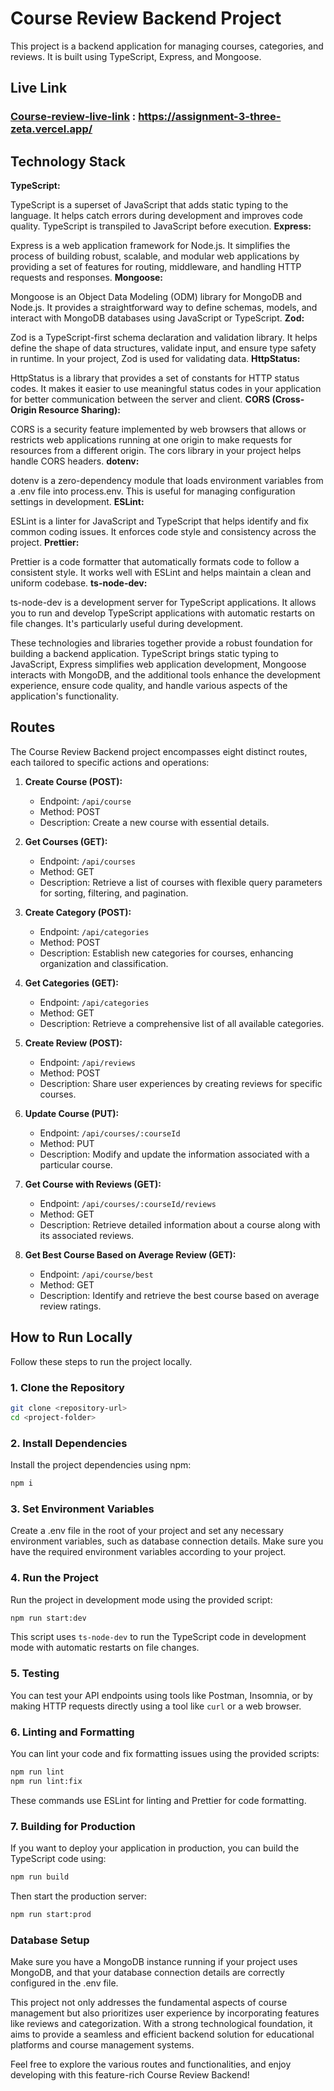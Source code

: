 # Course Review Backend Project

This project is a backend application for managing courses, categories, and reviews. It is built using TypeScript, Express, and Mongoose.

## Live Link

### [Course-review-live-link](https://assignment-3-three-zeta.vercel.app/) : https://assignment-3-three-zeta.vercel.app/

## Technology Stack
**TypeScript:**

TypeScript is a superset of JavaScript that adds static typing to the language. It helps catch errors during development and improves code quality. TypeScript is transpiled to JavaScript before execution.
**Express:**

Express is a web application framework for Node.js. It simplifies the process of building robust, scalable, and modular web applications by providing a set of features for routing, middleware, and handling HTTP requests and responses.
**Mongoose:**

Mongoose is an Object Data Modeling (ODM) library for MongoDB and Node.js. It provides a straightforward way to define schemas, models, and interact with MongoDB databases using JavaScript or TypeScript.
**Zod:**

Zod is a TypeScript-first schema declaration and validation library. It helps define the shape of data structures, validate input, and ensure type safety in runtime. In your project, Zod is used for validating data.
**HttpStatus:**

HttpStatus is a library that provides a set of constants for HTTP status codes. It makes it easier to use meaningful status codes in your application for better communication between the server and client.
**CORS (Cross-Origin Resource Sharing):**

CORS is a security feature implemented by web browsers that allows or restricts web applications running at one origin to make requests for resources from a different origin. The cors library in your project helps handle CORS headers.
**dotenv:**

dotenv is a zero-dependency module that loads environment variables from a .env file into process.env. This is useful for managing configuration settings in development.
**ESLint:**

ESLint is a linter for JavaScript and TypeScript that helps identify and fix common coding issues. It enforces code style and consistency across the project.
**Prettier:**

Prettier is a code formatter that automatically formats code to follow a consistent style. It works well with ESLint and helps maintain a clean and uniform codebase.
**ts-node-dev:**

ts-node-dev is a development server for TypeScript applications. It allows you to run and develop TypeScript applications with automatic restarts on file changes. It's particularly useful during development.

These technologies and libraries together provide a robust foundation for building a backend application. TypeScript brings static typing to JavaScript, Express simplifies web application development, Mongoose interacts with MongoDB, and the additional tools enhance the development experience, ensure code quality, and handle various aspects of the application's functionality.

## Routes

The Course Review Backend project encompasses eight distinct routes, each tailored to specific actions and operations:

1.  **Create Course (POST):**
    
    - Endpoint: `/api/course`
    - Method: POST
    - Description: Create a new course with essential details.

2.  **Get Courses (GET):**
    
    - Endpoint: `/api/courses`
    - Method: GET
    - Description: Retrieve a list of courses with flexible query parameters for sorting, filtering, and pagination.

3.  **Create Category (POST):**
    
    - Endpoint: `/api/categories`
    - Method: POST
    - Description: Establish new categories for courses, enhancing organization and classification.

4.  **Get Categories (GET):**
    
    - Endpoint: `/api/categories`
    - Method: GET
    - Description: Retrieve a comprehensive list of all available categories.

5.  **Create Review (POST):**
    
    - Endpoint: `/api/reviews`
    - Method: POST
    - Description: Share user experiences by creating reviews for specific courses.

6.  **Update Course (PUT):**
    
    - Endpoint: `/api/courses/:courseId`
    - Method: PUT
    - Description: Modify and update the information associated with a particular course.

7.  **Get Course with Reviews (GET):**
    
    - Endpoint: `/api/courses/:courseId/reviews`
    - Method: GET
    - Description: Retrieve detailed information about a course along with its associated reviews.

8.  **Get Best Course Based on Average Review (GET):**
    
    - Endpoint: `/api/course/best`
    - Method: GET
    - Description: Identify and retrieve the best course based on average review ratings.


## How to Run Locally

Follow these steps to run the project locally.

### 1. Clone the Repository

```bash
git clone <repository-url>
cd <project-folder>
```

### 2. Install Dependencies
Install the project dependencies using npm:
```bash
npm i
```
### 3. Set Environment Variables
Create a .env file in the root of your project and set any necessary environment variables, such as database connection details. Make sure you have the required environment variables according to your project.

### 4. Run the Project
Run the project in development mode using the provided script:
```bash
npm run start:dev

```
This script uses `ts-node-dev` to run the TypeScript code in development mode with automatic restarts on file changes.

### 5. Testing
You can test your API endpoints using tools like Postman, Insomnia, or by making HTTP requests directly using a tool like `curl` or a web browser.

### 6. Linting and Formatting
You can lint your code and fix formatting issues using the provided scripts:
```bash
npm run lint
npm run lint:fix

```
These commands use ESLint for linting and Prettier for code formatting.

### 7. Building for Production
If you want to deploy your application in production, you can build the TypeScript code using:

```bash
npm run build

```
Then start the production server:
```bash
npm run start:prod

```
### Database Setup
Make sure you have a MongoDB instance running if your project uses MongoDB, and that your database connection details are correctly configured in the .env file.


This project not only addresses the fundamental aspects of course management but also prioritizes user experience by incorporating features like reviews and categorization. With a strong technological foundation, it aims to provide a seamless and efficient backend solution for educational platforms and course management systems.

Feel free to explore the various routes and functionalities, and enjoy developing with this feature-rich Course Review Backend!